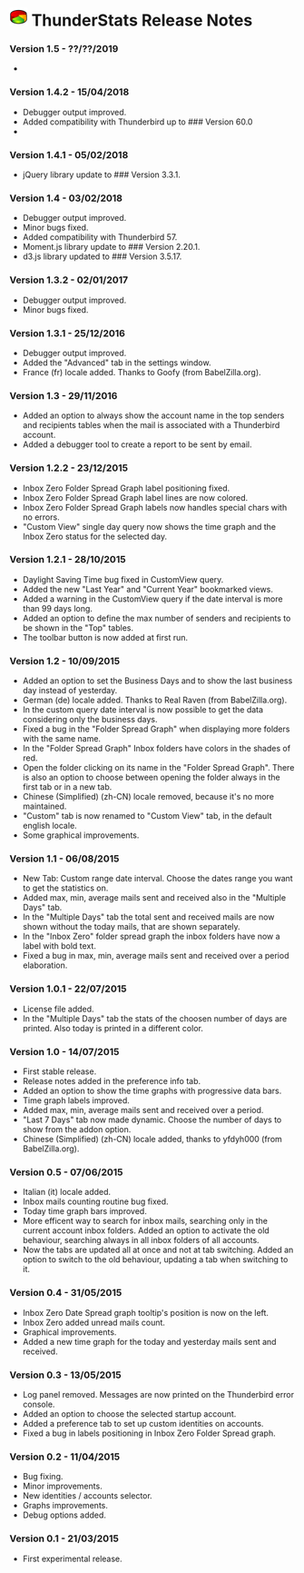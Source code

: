 # ![ThunderStats icon](rep-resources/images/mzts-icon.png "ThunderStats")  ThunderStats Release Notes



### Version 1.5 - ??/??/2019
- 


### Version 1.4.2 - 15/04/2018
- Debugger output improved.
- Added compatibility with Thunderbird up to ### Version 60.0
-

### Version 1.4.1 - 05/02/2018
- jQuery library update to ### Version 3.3.1. 


### Version 1.4 - 03/02/2018
- Debugger output improved.
- Minor bugs fixed.
- Added compatibility with Thunderbird 57.
- Moment.js library update to ### Version 2.20.1.
- d3.js library updated to ### Version 3.5.17.


### Version 1.3.2 - 02/01/2017
- Debugger output improved.
- Minor bugs fixed.


### Version 1.3.1 - 25/12/2016
- Debugger output improved.
- Added the "Advanced" tab in the settings window.
- France (fr) locale added. Thanks to Goofy (from BabelZilla.org).


### Version 1.3 - 29/11/2016
- Added an option to always show the account name in the top senders and recipients tables when the mail is associated with a Thunderbird account.
- Added a debugger tool to create a report to be sent by email.


### Version 1.2.2 - 23/12/2015
- Inbox Zero Folder Spread Graph label positioning fixed.
- Inbox Zero Folder Spread Graph label lines are now colored.
- Inbox Zero Folder Spread Graph labels now handles special chars with no errors.
- "Custom View" single day query now shows the time graph and the Inbox Zero status for the selected day.


### Version 1.2.1 - 28/10/2015
- Daylight Saving Time bug fixed in CustomView query.
- Added the new "Last Year" and "Current Year" bookmarked views.
- Added a warning in the CustomView query if the date interval is more than 99 days long.
- Added an option to define the max number of senders and recipients to be shown in the "Top" tables.
- The toolbar button is now added at first run.


### Version 1.2 - 10/09/2015
- Added an option to set the Business Days and to show the last business day instead of yesterday.
- German (de) locale added. Thanks to Real Raven (from BabelZilla.org).
- In the custom query date interval is now possible to get the data considering only the business days.
- Fixed a bug in the "Folder Spread Graph" when displaying more folders with the same name.
- In the "Folder Spread Graph" Inbox folders have colors in the shades of red.
- Open the folder clicking on its name in the "Folder Spread Graph". There is also an option to choose between opening the folder always in the first tab or in a new tab.
- Chinese (Simplified) (zh-CN) locale removed, because it's no more maintained.
- "Custom" tab is now renamed to "Custom View" tab, in the default english locale.
- Some graphical improvements.


### Version 1.1 - 06/08/2015
- New Tab: Custom range date interval. Choose the dates range you want to get the statistics on.
- Added max, min, average mails sent and received also in the "Multiple Days" tab.
- In the "Multiple Days" tab the total sent and received mails are now shown without the today mails, that are shown separately.
- In the "Inbox Zero" folder spread graph the inbox folders have now a label with bold text.
- Fixed a bug in max, min, average mails sent and received over a period elaboration.


### Version 1.0.1 - 22/07/2015
- License file added.
- In the "Multiple Days" tab the stats of the choosen number of days are printed. Also today is printed in a different color.


### Version 1.0 - 14/07/2015
- First stable release.
- Release notes added in the preference info tab.
- Added an option to show the time graphs with progressive data bars.
- Time graph labels improved.
- Added max, min, average mails sent and received over a period.
- "Last 7 Days" tab now made dynamic. Choose the number of days to show from the addon option.
- Chinese (Simplified) (zh-CN) locale added, thanks to yfdyh000 (from BabelZilla.org).


### Version 0.5 - 07/06/2015
- Italian (it) locale added.
- Inbox mails counting routine bug fixed.
- Today time graph bars improved.
- More efficent way to search for inbox mails, searching only in the current account inbox folders. Added an option to activate the old behaviour, searching always in all inbox folders of all accounts.
- Now the tabs are updated all at once and not at tab switching. Added an option to switch to the old behaviour, updating a tab when switching to it.


### Version 0.4 - 31/05/2015
- Inbox Zero Date Spread graph tooltip's position is now on the left.
- Inbox Zero added unread mails count.
- Graphical improvements.
- Added a new time graph for the today and yesterday mails sent and received.


### Version 0.3 - 13/05/2015
- Log panel removed. Messages are now printed on the Thunderbird error console.
- Added an option to choose the selected startup account.
- Added a preference tab to set up custom identities on accounts.
- Fixed a bug in labels positioning in Inbox Zero Folder Spread graph.


### Version 0.2 - 11/04/2015
- Bug fixing.
- Minor improvements.
- New identities / accounts selector.
- Graphs improvements.
- Debug options added.


### Version 0.1 - 21/03/2015
- First experimental release.


